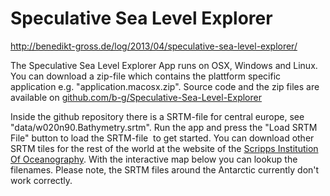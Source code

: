 Speculative Sea Level Explorer
===
http://benedikt-gross.de/log/2013/04/speculative-sea-level-explorer/

The Speculative Sea Level Explorer App runs on OSX, Windows and Linux. You can download a zip-file which contains the plattform specific application e.g. "application.macosx.zip". Source code and the zip files are available on [github.com/b-g/Speculative-Sea-Level-Explorer](https://github.com/b-g/Speculative-Sea-Level-Explorer)

Inside the github repository there is a SRTM-file for central europe, see "data/w020n90.Bathymetry.srtm". Run the app and press the "Load SRTM File" button to load the SRTM-file  to get started. You can download other SRTM tiles for the rest of the world at the website of the [Scripps Institution Of Oceanography](http://topex.ucsd.edu/WWW_html/srtm30_plus.html). With the interactive map below you can lookup the filenames. Please note, the SRTM files around the Antarctic currently don't work correctly.